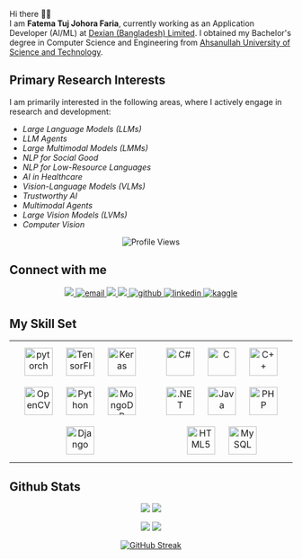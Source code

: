 Hi there 🙋‍♀️  
I am **Fatema Tuj Johora Faria**, currently working as an Application Developer (AI/ML) at [Dexian (Bangladesh) Limited](https://www.linkedin.com/company/dexiansolutions/). I obtained my Bachelor's degree in Computer Science and Engineering from [Ahsanullah University of Science and Technology](https://www.aust.edu/cse).

## **Primary Research Interests**

I am primarily interested in the following areas, where I actively engage in research and development:

- *Large Language Models (LLMs)*
- *LLM Agents*
- *Large Multimodal Models (LMMs)*
- *NLP for Social Good*
- *NLP for Low-Resource Languages*
- *AI in Healthcare*
- *Vision-Language Models (VLMs)*
- *Trustworthy AI*
- *Multimodal Agents*
- *Large Vision Models (LVMs)*
- *Computer Vision*

<div align="center">
    <img src="https://komarev.com/ghpvc/?username=fatemafaria142&style=flat-square&color=blue" alt="Profile Views"/>
</div>

## **Connect with me** 
<div align="center">
<a href="https://fatemafaria142.github.io/">
    <img src="https://img.shields.io/badge/website-blue?style=for-the-badge&logo=homeadvisor&logoColor=white">
</a>  
<a href="mailto:fatema.faria142@gmail.com" target="_blank">
  <img src="https://img.shields.io/badge/email-%23D14836.svg?&style=for-the-badge&logo=mail.ru&logoColor=white" alt="email" style="margin-bottom: 5px;" />
</a>    
<a href='https://scholar.google.com/citations?user=LEken_4AAAAJ&hl=en&authuser=1' target="_blank">
    <img src='https://img.shields.io/badge/Google%20Scholar-100000?style=for-the-badge&logo=GoogleScholar&logoColor=white&&color=0181FF'>
</a>
<a href='https://www.researchgate.net/profile/Fatema-Faria' target="_blank">
    <img src='https://img.shields.io/badge/ResearchGate-100000?style=for-the-badge&logo=researchgate&logoColor=white'>
</a>
<a href="https://github.com/fatemafaria142" target="_blank">
<img src=https://img.shields.io/badge/github-%2324292e.svg?&style=for-the-badge&logo=github&logoColor=white alt=github style="margin-bottom: 5px;" />
</a>
<a href="https://www.linkedin.com/in/fatema142/" target="_blank">
<img src=https://img.shields.io/badge/linkedin-%231E77B5.svg?&style=for-the-badge&logo=linkedin&logoColor=white alt=linkedin style="margin-bottom: 5px;" />
</a>
<a href="https://www.kaggle.com/sfariya10" target="_blank">
<img src=https://img.shields.io/badge/kaggle-%2344BAE8.svg?&style=for-the-badge&logo=kaggle&logoColor=white alt=kaggle style="margin-bottom: 5px;" />
</a>
</div>  


## My Skill Set  
<div align="center">  
<table><tr><td valign="top" width="50%">

<div align="center">  
<a href="https://pytorch.org/" target="_blank"><img style="margin: 10px" src="https://profilinator.rishav.dev/skills-assets/pytorch-icon.svg" alt="pytorch" height="50" /></a>  
<a href="https://www.tensorflow.org/" target="_blank"><img style="margin: 10px" src="https://profilinator.rishav.dev/skills-assets/tensorflow-icon.svg" alt="TensorFlow" height="50" /></a>  
<a href="https://keras.io/" target="_blank"><img style="margin: 10px" src="https://profilinator.rishav.dev/skills-assets/keras.png" alt="Keras" height="50" /></a>  
<a href="https://opencv.org/" target="_blank"><img style="margin: 10px" src="https://profilinator.rishav.dev/skills-assets/opencv-icon.svg" alt="OpenCV" height="50" /></a>  
<a href="https://www.python.org/" target="_blank"><img style="margin: 10px" src="https://profilinator.rishav.dev/skills-assets/python-original.svg" alt="Python" height="50" /></a>  
<a href="https://www.mongodb.com/" target="_blank"><img style="margin: 10px" src="https://profilinator.rishav.dev/skills-assets/mongodb-original-wordmark.svg" alt="MongoDB" height="50" /></a>  
<a href="https://www.djangoproject.com/" target="_blank"><img style="margin: 10px" src="https://profilinator.rishav.dev/skills-assets/django-original.svg" alt="Django" height="50" /></a>  
</div>

</td><td valign="top" width="50%">

<div align="center">  
<a href="https://docs.microsoft.com/en-us/dotnet/csharp/" target="_blank"><img style="margin: 10px" src="https://profilinator.rishav.dev/skills-assets/csharp-original.svg" alt="C#" height="50" /></a>  
<a href="https://www.cprogramming.com/" target="_blank"><img style="margin: 10px" src="https://profilinator.rishav.dev/skills-assets/c-original.svg" alt="C" height="50" /></a>  
<a href="https://www.cplusplus.com/" target="_blank"><img style="margin: 10px" src="https://profilinator.rishav.dev/skills-assets/cplusplus-original.svg" alt="C++" height="50" /></a>  
<a href="https://dotnet.microsoft.com/download/dotnet-framework" target="_blank"><img style="margin: 10px" src="https://profilinator.rishav.dev/skills-assets/dot-net-original-wordmark.svg" alt=".NET" height="50" /></a>  
<a href="https://www.java.com/" target="_blank"><img style="margin: 10px" src="https://profilinator.rishav.dev/skills-assets/java-original-wordmark.svg" alt="Java" height="50" /></a>  
<a href="https://www.php.net/" target="_blank"><img style="margin: 10px" src="https://profilinator.rishav.dev/skills-assets/php-original.svg" alt="PHP" height="50" /></a>  
<a href="https://en.wikipedia.org/wiki/HTML5" target="_blank"><img style="margin: 10px" src="https://profilinator.rishav.dev/skills-assets/html5-original-wordmark.svg" alt="HTML5" height="50" /></a>  
<a href="https://www.mysql.com/" target="_blank"><img style="margin: 10px" src="https://profilinator.rishav.dev/skills-assets/mysql-original-wordmark.svg" alt="MySQL" height="50" /></a>  
</div>

</td>
</tr></table>  
</div>



## Github Stats
<div align="center">
    
![](http://github-profile-summary-cards.vercel.app/api/cards/stats?username=fatemafaria142&theme=aura)
![](http://github-profile-summary-cards.vercel.app/api/cards/productive-time?username=fatemafaria142&theme=dracula&utcOffset=8)

![](http://github-profile-summary-cards.vercel.app/api/cards/repos-per-language?username=fatemafaria142&theme=apprentice)
![](http://github-profile-summary-cards.vercel.app/api/cards/most-commit-language?username=fatemafaria142&theme=apprentice)

[![GitHub Streak](https://streak-stats.demolab.com?user=fatemafaria142&theme=dracula&card_width=700)](https://git.io/streak-stats)

</div>

